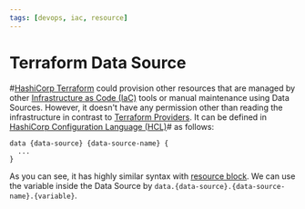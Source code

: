 ```yaml
---
tags: [devops, iac, resource]
---
```


# Terraform Data Source

#[HashiCorp Terraform](202205041220.md) could provision other resources that are
managed by other [Infrastructure as Code (IaC)](202206061419.md) tools or manual
maintenance using Data Sources. However, it doesn't have any permission other
than reading the infrastructure in contrast to [Terraform Providers](202206072140.md).
It can be defined in [HashiCorp Configuration Language (HCL)](202206061645.md)#
as follows:

```hcl
data {data-source} {data-source-name} {
  ...
}
```

As you can see, it has highly similar syntax with [resource block](202206072140.md).
We can use the variable inside the Data Source by
`data.{data-source}.{data-source-name}.{variable}`.
